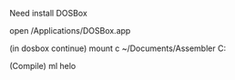 Need install DOSBox

open /Applications/DOSBox.app

(in dosbox continue)
mount c ~/Documents/Assembler
C:

(Compile)
ml helo